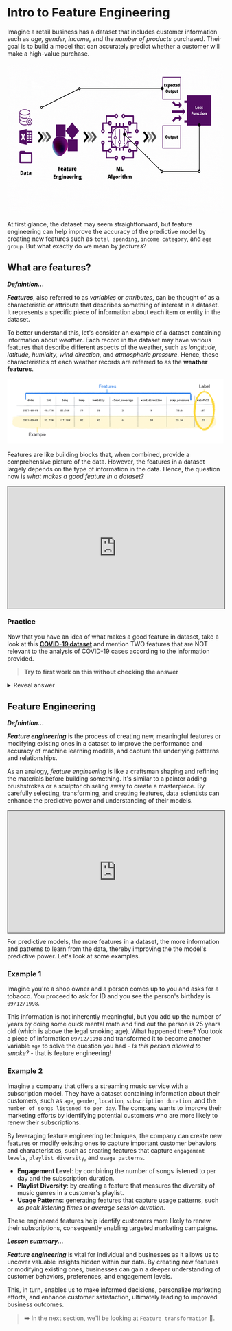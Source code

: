 # Intro to Feature Engineering

Imagine a retail business has a dataset that includes customer information such as _age, gender, income_, and the _number of products_ purchased. Their goal is to build a model that can accurately predict whether a customer will make a high-value purchase.

<img src="./feature-engineering/feature_engineering.gif" width="100%" height="350px" alt="Feature Engineering">

At first glance, the dataset may seem straightforward, but feature engineering can help improve the accuracy of the predictive model by creating new features such as `total spending`, `income category`, and `age group`. But what exactly do we mean by _features_?

## What are features?

<aside>

**_Defnintion..._**

**_Features_**, also referred to as _variables_ or _attributes_,  can be thought of as a characteristic or attribute that describes something of interest in a dataset. It represents a specific piece of information about each item or entity in the dataset.
</aside>

To better understand this, let's consider an example of a dataset containing information about _weather_. Each record in the dataset may have various features that describe different aspects of the weather, such as _longitude, latitude, humidity, wind direction_, and _atmospheric pressure_. Hence, these characteristics of each weather records are referred to as the **weather features**.

![feature.png](./feature-engineering/labeled_example.png)

Features are like building blocks that, when combined, provide a comprehensive picture of the data. However, the features in a dataset largely depends on the type of information in the data. Hence, the question now is _what makes a good feature in a dataset?_

<div style="position: relative; padding-bottom: 56.25%; height: 0;"><iframe src="https://www.youtube.com/embed/N9fDIAflCMY" title="Web Scrapping Intro" frameborder="0" allow="accelerometer; autoplay; clipboard-write; encrypted-media; gyroscope; picture-in-picture" allowfullscreen style="position: absolute; top: 0; left: 0; width: 100%; height: 100%; border: 2px solid grey;"></iframe></div>

### Practice
Now that you have an idea of what makes a good feature in dataset, take a look at this **[ COVID-19 dataset](https://docs.google.com/spreadsheets/d/1M2gonoN_dLE2Itn06FgbFCV-FMJGyG-BqGh8wIpspRw/edit?usp=sharing)** and mention TWO features that are NOT relevant to the analysis of COVID-19 cases according to the information provided.

> **Try to first work on this without checking the answer**

<details>

<summary> Reveal answer </summary>

There are features such as `New Cases` and `New Deaths` that are not relevant as their values are empty. This will not help in our analysis. However, if the features were only missing few values, then we can use different techniques covered already to handle that and they'll be used in the analysis.

</details>

## Feature Engineering

<aside>

**_Defnintion..._**

**_Feature engineering_** is the process of creating new, meaningful features or modifying existing ones in a dataset to improve the performance and accuracy of machine learning models, and capture the underlying patterns and relationships.

</aside>

As an analogy, _feature engineering_ is like a craftsman shaping and refining the materials before building something. It's similar to a painter adding brushstrokes or a sculptor chiseling away to create a masterpiece. By carefully selecting, transforming, and creating features, data scientists can enhance the predictive power and understanding of their models.

<div style="position: relative; padding-bottom: 56.25%; height: 0;"><iframe src="https://www.youtube.com/embed/pYVScuY-GPk?si=-1Q1fKnTDuB_-X2k" title="Web Scrapping Intro" frameborder="0" allow="accelerometer; autoplay; clipboard-write; encrypted-media; gyroscope; picture-in-picture" allowfullscreen style="position: absolute; top: 0; left: 0; width: 100%; height: 100%; border: 2px solid grey;"></iframe></div>

For predictive models, the more features in a dataset, the more information and patterns to learn from the data, thereby improving the the model's predictive power. Let's look at some examples. 

### Example 1
Imagine you're a shop owner and a person comes up to you and asks for a tobacco. You proceed to ask for ID and you see the person's birthday is `09/12/1998`.

This information is not inherently meaningful, but you add up the number of years by doing some quick mental math and find out the person is 25 years old (which is above the legal smoking age). What happened there? You took a piece of information `09/12/1998` and transformed it to become another variable `age` to solve the question you had - _Is this person allowed to smoke?_ - that is feature engineering!

### Example 2
Imagine a company that offers a streaming music service with a subscription model. They have a dataset containing information about their customers, such as `age`, `gender`, `location`, `subscription duration`, and the `number of songs listened to per day`. The company wants to improve their marketing efforts by identifying potential customers who are more likely to renew their subscriptions.

By leveraging feature engineering techniques, the company can create new features or modify existing ones to capture important customer behaviors and characteristics, such as creating features that capture `engagement levels`, `playlist diversity`, and `usage patterns`. 

- **Engagement Level**: by combining the number of songs listened to per day and the subscription duration.
- **Playlist Diversity**: by creating a feature that measures the diversity of music genres in a customer's playlist.
- **Usage Patterns**: generating features that capture usage patterns, such as _peak listening times_ or _average session duration_.

These engineered features help identify customers more likely to renew their subscriptions, consequently enabling targeted marketing campaigns.


<aside>

**_Lesson summary..._**

**_Feature engineering_** is vital for individual and businesses as it allows us to uncover valuable insights hidden within our data. By creating new features or modifying existing ones, businesses can gain a deeper understanding of customer behaviors, preferences, and engagement levels. 

This, in turn, enables us to make informed decisions, personalize marketing efforts, and enhance customer satisfaction, ultimately leading to improved business outcomes.

</aside>


> ➡️ In the next section, we'll be looking at `Feature transformation` 🎯.

